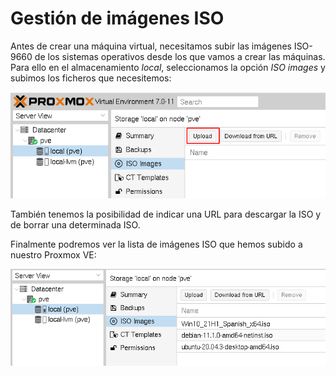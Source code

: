# Gestión de imágenes ISO

Antes de crear una máquina virtual, necesitamos subir las imágenes
ISO-9660 de los sistemas operativos desde los que vamos a crear las
máquinas. Para ello en el almacenamiento *local*, seleccionamos la
opción *ISO images* y subimos los ficheros que necesitemos:

![iso](img/subir_iso.png)

También tenemos la posibilidad de indicar una URL para descargar la
ISO y de borrar una determinada ISO.

Finalmente podremos ver la  lista de imágenes ISO que hemos subido a
nuestro Proxmox VE:

![iso](img/iso.png)
